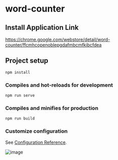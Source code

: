 # word-counter

## Install Application Link
https://chrome.google.com/webstore/detail/word-counter/ffcmhcopenoblepgdafmbcmfkibcfdea

## Project setup
```
npm install
```

### Compiles and hot-reloads for development
```
npm run serve
```

### Compiles and minifies for production
```
npm run build
```

### Customize configuration
See [Configuration Reference](https://cli.vuejs.org/config/).

![image](https://github.com/user-attachments/assets/9b8139a2-4e32-4253-96d1-05a739bb358a)



